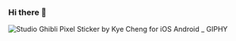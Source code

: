 ### Hi there 👋
![Studio Ghibli Pixel Sticker by Kye Cheng for iOS   Android _ GIPHY](https://github.com/viel-codes/viel-codes/assets/95759951/47b60a8b-612e-4bdc-b858-22ba9bd3b870)

<!--
**viel-codes/viel-codes** is a ✨ _special_ ✨ repository because its `README.md` (this file) appears on your GitHub profile.

Here are some ideas to get you started:

- 🔭 I’m currently working on ...
- 🌱 I’m currently learning ...
- 👯 I’m looking to collaborate on ...
- 🤔 I’m looking for help with ...
- 💬 Ask me about ...
- 📫 How to reach me: ...
- 😄 Pronouns: ...
- ⚡ Fun fact: ...

-->
